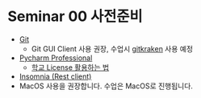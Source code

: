 # Seminar 00 사전준비

- [Git](https://git-scm.com/book/ko/v2/%EC%8B%9C%EC%9E%91%ED%95%98%EA%B8%B0-Git-%EC%84%A4%EC%B9%98)
  - Git GUI Client 사용 권장, 수업시 [gitkraken](https://www.gitkraken.com/) 사용 예정
- [Pycharm Professional](https://www.jetbrains.com/ko-kr/pycharm/download) 
   - [학교 License 활용하는 법](https://itmir.tistory.com/675)
- [Insomnia (Rest client)](https://insomnia.rest/)
- MacOS 사용을 권장합니다. 수업은 MacOS로 진행됩니다.
